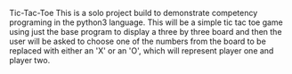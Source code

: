 Tic-Tac-Toe
This is a solo project build to demonstrate competency programing in the python3 
language. This will be a simple tic tac toe game using just the base program to 
display a three by three board and then the user will be asked to choose one of 
the numbers from the board to be replaced with either an 'X' or an 'O', which will
represent player one and player two.
 
